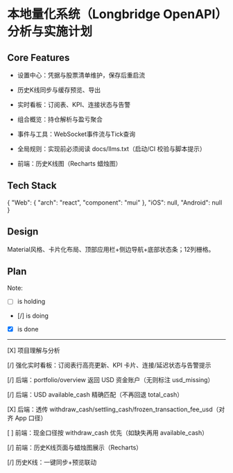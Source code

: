 # 本地量化系统（Longbridge OpenAPI）分析与实施计划

## Core Features

- 设置中心：凭据与股票清单维护，保存后重启流

- 历史K线同步与缓存预览、导出

- 实时看板：订阅表、KPI、连接状态与告警

- 组合概览：持仓解析与盈亏聚合

- 事件与工具：WebSocket事件流与Tick查询

- 全局规则：实现前必须阅读 docs/llms.txt（启动/CI 校验与脚本提示）

- 前端：历史K线图（Recharts 蜡烛图）

## Tech Stack

{
  "Web": {
    "arch": "react",
    "component": "mui"
  },
  "iOS": null,
  "Android": null
}

## Design

Material风格、卡片化布局、顶部应用栏+侧边导航+底部状态条；12列栅格。

## Plan

Note: 

- [ ] is holding
- [/] is doing
- [X] is done

---

[X] 项目理解与分析

[/] 强化实时看板：订阅表行高亮更新、KPI 卡片、连接/延迟状态与告警提示

[/] 后端：portfolio/overview 返回 USD 资金账户（无则标注 usd_missing）

[/] 后端：USD available_cash 精确匹配（不再回退 total_cash）

[X] 后端：透传 withdraw_cash/settling_cash/frozen_transaction_fee_usd（对齐 App 口径）

[ ] 前端：现金口径按 withdraw_cash 优先（如缺失再用 available_cash）

[/] 前端：历史K线页面与蜡烛图展示（Recharts）

[/] 历史K线：一键同步+预览联动
